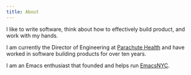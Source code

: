 ```yaml
---
title: About
---
```


I like to write software, think about how to effectively build
product, and work with my hands.

I am currently the Director of Engineering at [Parachute
Health](https://parachutehealth.com) and have worked in software
building products for over ten years.

I am an Emacs enthusiast that founded and helps run
[EmacsNYC](https://emacsnyc.org).
